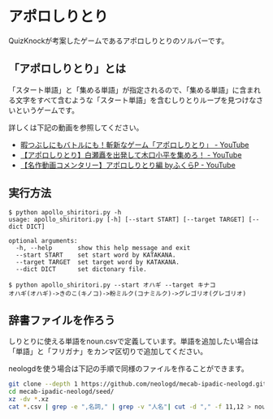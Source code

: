 # アポロしりとり

QuizKnockが考案したゲームであるアポロしりとりのソルバーです。

## 「アポロしりとり」とは

「スタート単語」と「集める単語」が指定されるので、「集める単語」に含まれる文字をすべて含むような「スタート単語」を含むしりとりループを見つけなさいというゲームです。

詳しくは下記の動画を参照してください。
* [暇つぶしにもバトルにも！斬新なゲーム「アポロしりとり」 - YouTube](https://www.youtube.com/watch?v=DcxzHIGrgzI)
* [【アポロしりとり】白瀬矗を出発して木口小平を集めろ！ - YouTube](https://www.youtube.com/watch?v=Ye9dbHWuzIw)
* [【名作動画コメンタリー】アポロしりとり編 byふくらP - YouTube](https://www.youtube.com/watch?v=UKcv5VLaRTo)

## 実行方法

```
$ python apollo_shiritori.py -h
usage: apollo_shiritori.py [-h] [--start START] [--target TARGET] [--dict DICT]

optional arguments:
  -h, --help       show this help message and exit
  --start START    set start word by KATAKANA.
  --target TARGET  set target word by KATAKANA.
  --dict DICT      set dictonary file.
```

```
$ python apollo_shiritori.py --start オハギ --target キナコ
オハギ(オハギ)->きのこ(キノコ)->粉ミルク(コナミルク)->グレゴリオ(グレゴリオ)
````


## 辞書ファイルを作ろう
しりとりに使える単語をnoun.csvで定義しています。単語を追加したい場合は「単語」と「フリガナ」をカンマ区切りで追加してください。

neologdを使う場合は下記の手順で同様のファイルを作ることができます。

```sh
git clone --depth 1 https://github.com/neologd/mecab-ipadic-neologd.git
cd mecab-ipadic-neologd/seed/
xz -dv *.xz
cat *.csv | grep -e ",名詞," | grep -v "人名"| cut -d "," -f 11,12 > noun.csv
```